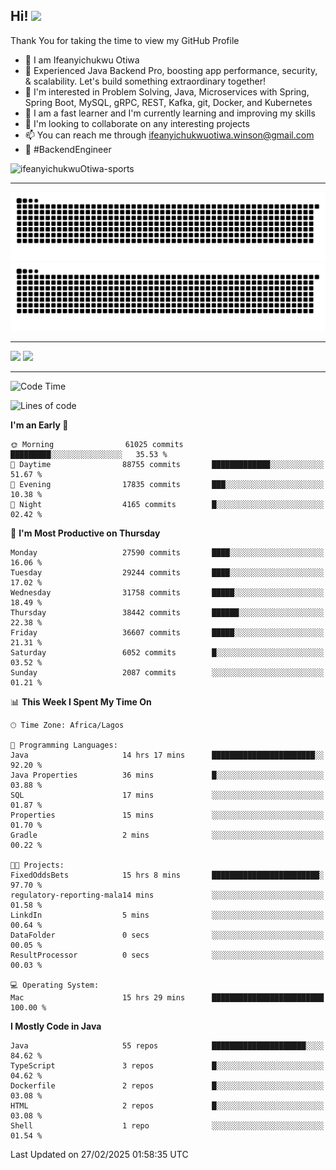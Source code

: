 <!-- BLOG-POST-LIST:START --><!-- BLOG-POST-LIST:END -->

## Hi! <img src="https://media.giphy.com/media/hvRJCLFzcasrR4ia7z/giphy.gif" width="4%"> 

Thank You for taking the time to view my GitHub Profile

- 👋 I am Ifeanyichukwu Otiwa
- 🚀 Experienced Java Backend Pro, boosting app performance, security, & scalability. Let's build something extraordinary together!
- 👀 I'm interested in Problem Solving, Java, Microservices with Spring, Spring Boot, MySQL, gRPC, REST, Kafka, git, Docker, and Kubernetes
- 🌱 I am a fast learner and I'm currently learning and improving my skills
- 💞️ I'm looking to collaborate on any interesting projects
- 📫 You can reach me through ifeanyichukwuotiwa.winson@gmail.com
- 🚀 #BackendEngineer

<p align="left" marginTop="10px"> <img src="https://komarev.com/ghpvc/?username=ifeanyichukwuOtiwa-sports&label=Profile%20views&color=0e75b6&style=for-the-badge" alt="ifeanyichukwuOtiwa-sports" /> </p>

***

<!--🐍📈SNAKEGRAPH / 🌐WEBSITE: https://github.com/Platane/snk -->
![github contribution grid snake animation](https://raw.githubusercontent.com/ifeanyichukwuOtiwa-sports/ifeanyichukwuOtiwa-sports/output/github-contribution-grid-snake-dark.svg#gh-dark-mode-only)![github contribution grid snake animation](https://raw.githubusercontent.com/ifeanyichukwuOtiwa-sports/ifeanyichukwuOtiwa-sports/output/github-contribution-grid-snake.svg#gh-light-mode-only)

***

<p float="left">
  <img float="left" src="https://github-readme-stats.vercel.app/api?username=ifeanyichukwuOtiwa-sports&count_private=true&include_all_commits=true&theme=react&show_icons=true" />
  <img float="right" src="https://github-readme-stats.vercel.app/api/top-langs/?username=ifeanyichukwuOtiwa-sports&layout=compact&show_icons=true&theme=react" /> 
</p>

***



<!--START_SECTION:waka-->
![Code Time](http://img.shields.io/badge/Code%20Time-3%2C494%20hrs%2010%20mins-blue)

![Lines of code](https://img.shields.io/badge/From%20Hello%20World%20I%27ve%20Written-43.3%20million%20lines%20of%20code-blue)

**I'm an Early 🐤** 

```text
🌞 Morning                61025 commits       █████████░░░░░░░░░░░░░░░░   35.53 % 
🌆 Daytime                88755 commits       █████████████░░░░░░░░░░░░   51.67 % 
🌃 Evening                17835 commits       ███░░░░░░░░░░░░░░░░░░░░░░   10.38 % 
🌙 Night                  4165 commits        █░░░░░░░░░░░░░░░░░░░░░░░░   02.42 % 
```
📅 **I'm Most Productive on Thursday** 

```text
Monday                   27590 commits       ████░░░░░░░░░░░░░░░░░░░░░   16.06 % 
Tuesday                  29244 commits       ████░░░░░░░░░░░░░░░░░░░░░   17.02 % 
Wednesday                31758 commits       █████░░░░░░░░░░░░░░░░░░░░   18.49 % 
Thursday                 38442 commits       ██████░░░░░░░░░░░░░░░░░░░   22.38 % 
Friday                   36607 commits       █████░░░░░░░░░░░░░░░░░░░░   21.31 % 
Saturday                 6052 commits        █░░░░░░░░░░░░░░░░░░░░░░░░   03.52 % 
Sunday                   2087 commits        ░░░░░░░░░░░░░░░░░░░░░░░░░   01.21 % 
```


📊 **This Week I Spent My Time On** 

```text
🕑︎ Time Zone: Africa/Lagos

💬 Programming Languages: 
Java                     14 hrs 17 mins      ███████████████████████░░   92.20 % 
Java Properties          36 mins             █░░░░░░░░░░░░░░░░░░░░░░░░   03.88 % 
SQL                      17 mins             ░░░░░░░░░░░░░░░░░░░░░░░░░   01.87 % 
Properties               15 mins             ░░░░░░░░░░░░░░░░░░░░░░░░░   01.70 % 
Gradle                   2 mins              ░░░░░░░░░░░░░░░░░░░░░░░░░   00.22 % 

🐱‍💻 Projects: 
FixedOddsBets            15 hrs 8 mins       ████████████████████████░   97.70 % 
regulatory-reporting-mala14 mins             ░░░░░░░░░░░░░░░░░░░░░░░░░   01.58 % 
LinkdIn                  5 mins              ░░░░░░░░░░░░░░░░░░░░░░░░░   00.64 % 
DataFolder               0 secs              ░░░░░░░░░░░░░░░░░░░░░░░░░   00.05 % 
ResultProcessor          0 secs              ░░░░░░░░░░░░░░░░░░░░░░░░░   00.03 % 

💻 Operating System: 
Mac                      15 hrs 29 mins      █████████████████████████   100.00 % 
```

**I Mostly Code in Java** 

```text
Java                     55 repos            █████████████████████░░░░   84.62 % 
TypeScript               3 repos             █░░░░░░░░░░░░░░░░░░░░░░░░   04.62 % 
Dockerfile               2 repos             █░░░░░░░░░░░░░░░░░░░░░░░░   03.08 % 
HTML                     2 repos             █░░░░░░░░░░░░░░░░░░░░░░░░   03.08 % 
Shell                    1 repo              ░░░░░░░░░░░░░░░░░░░░░░░░░   01.54 % 
```




 Last Updated on 27/02/2025 01:58:35 UTC
<!--END_SECTION:waka-->

<!--
<p align="center">
![trophy](https://github-profile-trophy.vercel.app/?username=ifeanyichukwuOtiwa-sports&theme=onedark) (https://github.com/ryo-ma/github-profile-trophy)
</p>
-->

<!---
ifeanyi-otiwa/ifeanyi-otiwa is a ✨ special ✨ repository because its `README.md` (this file) appears on your GitHub profile.
You can click the Preview link to take a look at your changes.
--->
